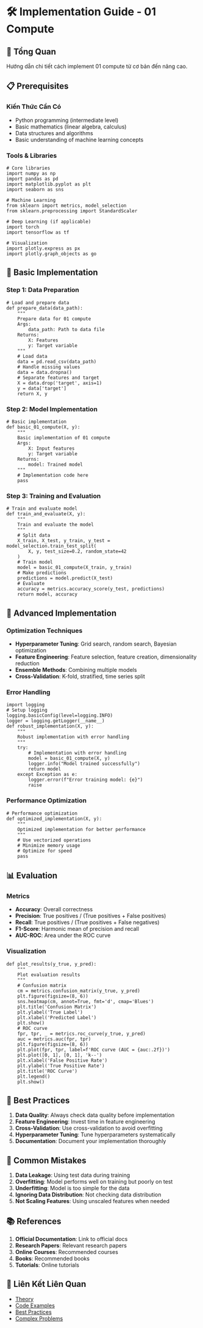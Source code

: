 # 🛠️ Implementation Guide - 01 Compute

## 🎯 Tổng Quan

Hướng dẫn chi tiết cách implement 01 compute từ cơ bản đến nâng cao.

## 📋 Prerequisites

### Kiến Thức Cần Có
- Python programming (intermediate level)
- Basic mathematics (linear algebra, calculus)
- Data structures and algorithms
- Basic understanding of machine learning concepts

### Tools & Libraries

    # Core libraries
    import numpy as np
    import pandas as pd
    import matplotlib.pyplot as plt
    import seaborn as sns

    # Machine Learning
    from sklearn import metrics, model_selection
    from sklearn.preprocessing import StandardScaler

    # Deep Learning (if applicable)
    import torch
    import tensorflow as tf

    # Visualization
    import plotly.express as px
    import plotly.graph_objects as go

## 🚀 Basic Implementation

### Step 1: Data Preparation

    # Load and prepare data
    def prepare_data(data_path):
        """
        Prepare data for 01 compute
        Args:
            data_path: Path to data file
        Returns:
            X: Features
            y: Target variable
        """
        # Load data
        data = pd.read_csv(data_path)
        # Handle missing values
        data = data.dropna()
        # Separate features and target
        X = data.drop('target', axis=1)
        y = data['target']
        return X, y

### Step 2: Model Implementation

    # Basic implementation
    def basic_01_compute(X, y):
        """
        Basic implementation of 01 compute
        Args:
            X: Input features
            y: Target variable
        Returns:
            model: Trained model
        """
        # Implementation code here
        pass

### Step 3: Training and Evaluation

    # Train and evaluate model
    def train_and_evaluate(X, y):
        """
        Train and evaluate the model
        """
        # Split data
        X_train, X_test, y_train, y_test = model_selection.train_test_split(
            X, y, test_size=0.2, random_state=42
        )
        # Train model
        model = basic_01_compute(X_train, y_train)
        # Make predictions
        predictions = model.predict(X_test)
        # Evaluate
        accuracy = metrics.accuracy_score(y_test, predictions)
        return model, accuracy

## 🔧 Advanced Implementation

### Optimization Techniques
- **Hyperparameter Tuning**: Grid search, random search, Bayesian optimization
- **Feature Engineering**: Feature selection, feature creation, dimensionality reduction
- **Ensemble Methods**: Combining multiple models
- **Cross-Validation**: K-fold, stratified, time series split

### Error Handling

    import logging
    # Setup logging
    logging.basicConfig(level=logging.INFO)
    logger = logging.getLogger(__name__)
    def robust_implementation(X, y):
        """
        Robust implementation with error handling
        """
        try:
            # Implementation with error handling
            model = basic_01_compute(X, y)
            logger.info("Model trained successfully")
            return model
        except Exception as e:
            logger.error(f"Error training model: {e}")
            raise

### Performance Optimization

    # Performance optimization
    def optimized_implementation(X, y):
        """
        Optimized implementation for better performance
        """
        # Use vectorized operations
        # Minimize memory usage
        # Optimize for speed
        pass

## 📊 Evaluation

### Metrics
- **Accuracy**: Overall correctness
- **Precision**: True positives / (True positives + False positives)
- **Recall**: True positives / (True positives + False negatives)
- **F1-Score**: Harmonic mean of precision and recall
- **AUC-ROC**: Area under the ROC curve

### Visualization

    def plot_results(y_true, y_pred):
        """
        Plot evaluation results
        """
        # Confusion matrix
        cm = metrics.confusion_matrix(y_true, y_pred)
        plt.figure(figsize=(8, 6))
        sns.heatmap(cm, annot=True, fmt='d', cmap='Blues')
        plt.title('Confusion Matrix')
        plt.ylabel('True Label')
        plt.xlabel('Predicted Label')
        plt.show()
        # ROC curve
        fpr, tpr, _ = metrics.roc_curve(y_true, y_pred)
        auc = metrics.auc(fpr, tpr)
        plt.figure(figsize=(8, 6))
        plt.plot(fpr, tpr, label=f'ROC curve (AUC = {auc:.2f})')
        plt.plot([0, 1], [0, 1], 'k--')
        plt.xlabel('False Positive Rate')
        plt.ylabel('True Positive Rate')
        plt.title('ROC Curve')
        plt.legend()
        plt.show()

## 🎯 Best Practices

1. **Data Quality**: Always check data quality before implementation
2. **Feature Engineering**: Invest time in feature engineering
3. **Cross-Validation**: Use cross-validation to avoid overfitting
4. **Hyperparameter Tuning**: Tune hyperparameters systematically
5. **Documentation**: Document your implementation thoroughly

## 🚨 Common Mistakes

1. **Data Leakage**: Using test data during training
2. **Overfitting**: Model performs well on training but poorly on test
3. **Underfitting**: Model is too simple for the data
4. **Ignoring Data Distribution**: Not checking data distribution
5. **Not Scaling Features**: Using unscaled features when needed

## 📚 References

1. **Official Documentation**: Link to official docs
2. **Research Papers**: Relevant research papers
3. **Online Courses**: Recommended courses
4. **Books**: Recommended books
5. **Tutorials**: Online tutorials

## 🔗 Liên Kết Liên Quan

- [Theory](./THEORY_01_compute.md)
- [Code Examples](./CODE_EXAMPLES_01_compute.md)
- [Best Practices](./BEST_PRACTICES_01_compute.md)
- [Complex Problems](./COMPLEX_PROBLEMS.md)

